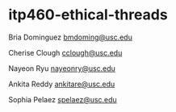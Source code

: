 # itp460-ethical-threads
Bria Dominguez bmdoming@usc.edu

Cherise Clough cclough@usc.edu

Nayeon Ryu nayeonry@usc.edu

Ankita Reddy ankitare@usc.edu

Sophia Pelaez spelaez@usc.edu


